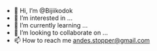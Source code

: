 - 👋 Hi, I’m @Bijiikodok
- 👀 I’m interested in ...
- 🌱 I’m currently learning ...
- 💞️ I’m looking to collaborate on ...
- 📫 How to reach me andes.stopper@gmail.com

<!---
Bijiikodok/Bijiikodok is a ✨ special ✨ repository because its `README.md` (this file) appears on your GitHub profile.
You can click the Preview link to take a look at your changes.
--->
